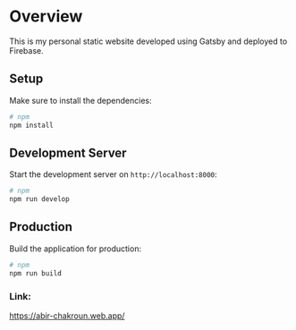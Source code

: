 # Overview
This is my personal static website developed using Gatsby and deployed to Firebase.

## Setup

Make sure to install the dependencies:

```bash
# npm
npm install
```

## Development Server

Start the development server on `http://localhost:8000`:

```bash
# npm
npm run develop
```

## Production

Build the application for production:

```bash
# npm
npm run build
```

### Link:
https://abir-chakroun.web.app/
